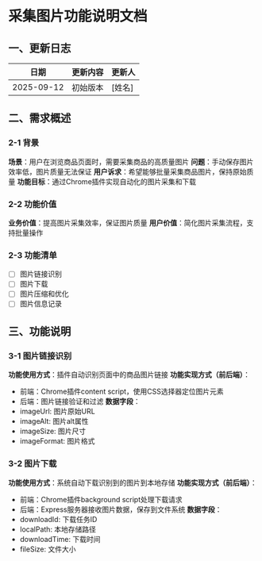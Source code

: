 # 采集图片功能说明文档

## 一、更新日志

| 日期 | 更新内容 | 更新人 |
|------|----------|--------|
| 2025-09-12 | 初始版本 | [姓名] |

## 二、需求概述

### 2-1 背景
**场景**：用户在浏览商品页面时，需要采集商品的高质量图片
**问题**：手动保存图片效率低，图片质量无法保证
**用户诉求**：希望能够批量采集商品图片，保持原始质量
**功能目标**：通过Chrome插件实现自动化的图片采集和下载

### 2-2 功能价值
**业务价值**：提高图片采集效率，保证图片质量
**用户价值**：简化图片采集流程，支持批量操作

### 2-3 功能清单
- [ ] 图片链接识别
- [ ] 图片下载
- [ ] 图片压缩和优化
- [ ] 图片信息记录

## 三、功能说明

### 3-1 图片链接识别
**功能使用方式**：插件自动识别页面中的商品图片链接
**功能实现方式（前后端）**：
- 前端：Chrome插件content script，使用CSS选择器定位图片元素
- 后端：图片链接验证和过滤
**数据字段**：
- imageUrl: 图片原始URL
- imageAlt: 图片alt属性
- imageSize: 图片尺寸
- imageFormat: 图片格式

### 3-2 图片下载
**功能使用方式**：系统自动下载识别到的图片到本地存储
**功能实现方式（前后端）**：
- 前端：Chrome插件background script处理下载请求
- 后端：Express服务器接收图片数据，保存到文件系统
**数据字段**：
- downloadId: 下载任务ID
- localPath: 本地存储路径
- downloadTime: 下载时间
- fileSize: 文件大小
